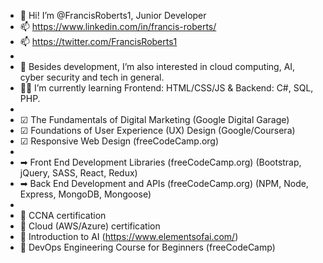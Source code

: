 - 👋 Hi! I’m @FrancisRoberts1, Junior Developer
- 📫 https://www.linkedin.com/in/francis-roberts/
- 📫 https://twitter.com/FrancisRoberts1
- 
- 👀 Besides development, I’m also interested in cloud computing, AI, cyber security and tech in general.
- 👨‍🎓 I’m currently learning Frontend: HTML/CSS/JS & Backend: C#, SQL, PHP.
- 
- ☑ The Fundamentals of Digital Marketing (Google Digital Garage)
- ☑ Foundations of User Experience (UX) Design (Google/Coursera)
- ☑ Responsive Web Design (freeCodeCamp.org)
- 
- ➡ Front End Development Libraries (freeCodeCamp.org) (Bootstrap, jQuery, SASS, React, Redux)
- ➡ Back End Development and APIs (freeCodeCamp.org) (NPM, Node, Express, MongoDB, Mongoose)
- 
- 🎯 CCNA certification
- 🎯 Cloud (AWS/Azure) certification
- 🎯 Introduction to AI (https://www.elementsofai.com/)
- 🎯 DevOps Engineering Course for Beginners (freeCodeCamp)

<!---
FrancisRoberts1/FrancisRoberts1 is a ✨ special ✨ repository because its `README.md` (this file) appears on your GitHub profile.
You can click the Preview link to take a look at your changes.
--->
